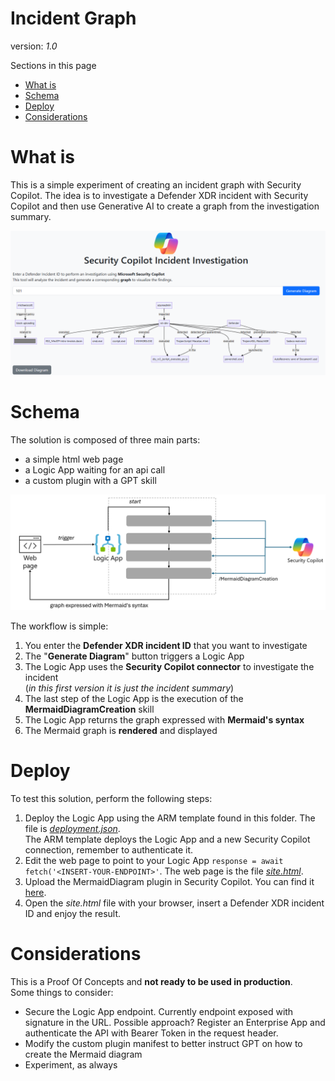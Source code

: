 # Incident Graph
version: _1.0_

Sections in this page
- [What is](#WHAT) <br>
- [Schema](#SCHEMA) <br>
- [Deploy](#DEPLOY) <br>
- [Considerations](#CONSIDERATIONS) <br>


# What is
<a name="WHAT"></a>
This is a simple experiment of creating an incident graph with Security Copilot. The idea is to investigate a Defender XDR incident with Security Copilot and then use Generative AI to create a graph from the investigation summary.
<div align="center">
  <img src="https://github.com/mariocuomo/Experimenting-With-Security-Copilot/blob/main/img/MermaidDiagram/webpage.png" width="1000"> </img>
</div>


# Schema
<a name="SCHEMA"></a>
The solution is composed of three main parts:
- a simple html web page
- a Logic App waiting for an api call
- a custom plugin with a GPT skill

<div align="center">
  <img src="https://github.com/mariocuomo/Experimenting-With-Security-Copilot/blob/main/img/MermaidDiagram/high-level-schema.png" width="900"> </img>
</div>

The workflow is simple:
1. You enter the **Defender XDR incident ID** that you want to investigate
3. The "**Generate Diagram**" button triggers a Logic App
4. The Logic App uses the **Security Copilot connector** to investigate the incident <br>
  (<i>in this first version it is just the incident summary</i>)
5. The last step of the Logic App is the execution of the **MermaidDiagramCreation** skill
6. The Logic App returns the graph expressed with **Mermaid's syntax**
7. The Mermaid graph is **rendered** and displayed


# Deploy
<a name="DEPLOY"></a>
To test this solution, perform the following steps:
1. Deploy the Logic App using the ARM template found in this folder. The file is [_deployment.json_](https://github.com/mariocuomo/Experimenting-With-Security-Copilot/blob/main/integrations/IncidentGraph/deployment.json). <br>
The ARM template deploys the Logic App and a new Security Copilot connection, remember to authenticate it.
2. Edit the web page to point to your Logic App `response = await fetch('<INSERT-YOUR-ENDPOINT>'`. The web page is the file [_site.html_](https://github.com/mariocuomo/Experimenting-With-Security-Copilot/blob/main/integrations/IncidentGraph/site.html).
3. Upload the MermaidDiagram plugin in Security Copilot. You can find it [here](https://github.com/mariocuomo/Experimenting-With-Security-Copilot/tree/main/custom%20plugins/MermaidDiagram).
4. Open the _site.html_ file with your browser, insert a Defender XDR incident ID and enjoy the result.


# Considerations
<a name="CONSIDERATIONS"></a>
This is a Proof Of Concepts and **not ready to be used in production**. <br>
Some things to consider:
- Secure the Logic App endpoint. Currently endpoint exposed with signature in the URL. Possible approach? Register an Enterprise App and authenticate the API with Bearer Token in the request header.
- Modify the custom plugin manifest to better instruct GPT on how to create the Mermaid diagram
- Experiment, as always
